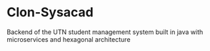 # Clon-Sysacad
Backend of the UTN student management system built in java with microservices and hexagonal architecture
